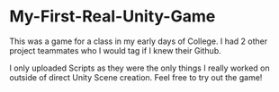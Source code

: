 # My-First-Real-Unity-Game
This was a game for a class in my early days of College. I had 2 other project teammates who I would tag if I knew their Github.

I only uploaded Scripts as they were the only things I really worked on outside of direct Unity Scene creation. Feel free to try out the game!

